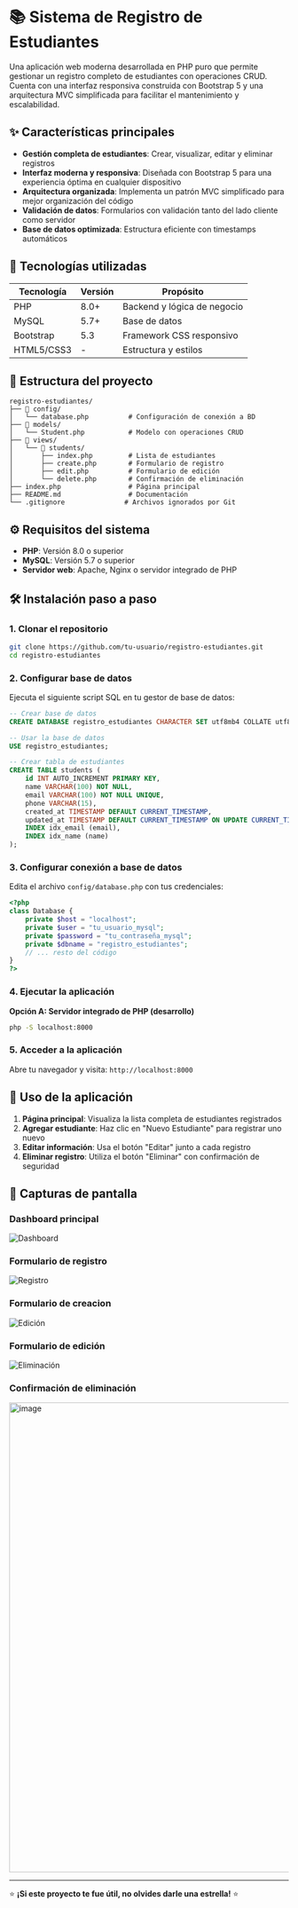 # 📚 Sistema de Registro de Estudiantes

Una aplicación web moderna desarrollada en PHP puro que permite gestionar un registro completo de estudiantes con operaciones CRUD. Cuenta con una interfaz responsiva construida con Bootstrap 5 y una arquitectura MVC simplificada para facilitar el mantenimiento y escalabilidad.

## ✨ Características principales

- **Gestión completa de estudiantes**: Crear, visualizar, editar y eliminar registros
- **Interfaz moderna y responsiva**: Diseñada con Bootstrap 5 para una experiencia óptima en cualquier dispositivo
- **Arquitectura organizada**: Implementa un patrón MVC simplificado para mejor organización del código
- **Validación de datos**: Formularios con validación tanto del lado cliente como servidor
- **Base de datos optimizada**: Estructura eficiente con timestamps automáticos

## 🚀 Tecnologías utilizadas

| Tecnología | Versión | Propósito |
|------------|---------|-----------|
| PHP | 8.0+ | Backend y lógica de negocio |
| MySQL | 5.7+ | Base de datos |
| Bootstrap | 5.3 | Framework CSS responsivo |
| HTML5/CSS3 | - | Estructura y estilos |

## 📁 Estructura del proyecto

```
registro-estudiantes/
├── 📁 config/
│   └── database.php          # Configuración de conexión a BD
├── 📁 models/
│   └── Student.php           # Modelo con operaciones CRUD
├── 📁 views/
│   └── 📁 students/
│       ├── index.php         # Lista de estudiantes
│       ├── create.php        # Formulario de registro
│       ├── edit.php          # Formulario de edición
│       └── delete.php        # Confirmación de eliminación
├── index.php                 # Página principal
├── README.md                 # Documentación
└── .gitignore               # Archivos ignorados por Git
```

## ⚙️ Requisitos del sistema

- **PHP**: Versión 8.0 o superior
- **MySQL**: Versión 5.7 o superior
- **Servidor web**: Apache, Nginx o servidor integrado de PHP

## 🛠️ Instalación paso a paso

### 1. Clonar el repositorio
```bash
git clone https://github.com/tu-usuario/registro-estudiantes.git
cd registro-estudiantes
```

### 2. Configurar base de datos
Ejecuta el siguiente script SQL en tu gestor de base de datos:

```sql
-- Crear base de datos
CREATE DATABASE registro_estudiantes CHARACTER SET utf8mb4 COLLATE utf8mb4_unicode_ci;

-- Usar la base de datos
USE registro_estudiantes;

-- Crear tabla de estudiantes
CREATE TABLE students (
    id INT AUTO_INCREMENT PRIMARY KEY,
    name VARCHAR(100) NOT NULL,
    email VARCHAR(100) NOT NULL UNIQUE,
    phone VARCHAR(15),
    created_at TIMESTAMP DEFAULT CURRENT_TIMESTAMP,
    updated_at TIMESTAMP DEFAULT CURRENT_TIMESTAMP ON UPDATE CURRENT_TIMESTAMP,
    INDEX idx_email (email),
    INDEX idx_name (name)
);
```

### 3. Configurar conexión a base de datos
Edita el archivo `config/database.php` con tus credenciales:

```php
<?php
class Database {
    private $host = "localhost";
    private $user = "tu_usuario_mysql";
    private $password = "tu_contraseña_mysql";
    private $dbname = "registro_estudiantes";
    // ... resto del código
}
?>
```

### 4. Ejecutar la aplicación

**Opción A: Servidor integrado de PHP (desarrollo)**
```bash
php -S localhost:8000
```


### 5. Acceder a la aplicación
Abre tu navegador y visita: `http://localhost:8000`

## 📖 Uso de la aplicación

1. **Página principal**: Visualiza la lista completa de estudiantes registrados
2. **Agregar estudiante**: Haz clic en "Nuevo Estudiante" para registrar uno nuevo
3. **Editar información**: Usa el botón "Editar" junto a cada registro
4. **Eliminar registro**: Utiliza el botón "Eliminar" con confirmación de seguridad

## 🎨 Capturas de pantalla

### Dashboard principal
![Dashboard](https://github.com/user-attachments/assets/3ebfe672-341f-4fc5-b013-1dc97a7ea347)

### Formulario de registro
![Registro](https://github.com/user-attachments/assets/c472c3a4-b900-4505-b56c-2511b12c2ffd)

### Formulario de creacion
![Edición](https://github.com/user-attachments/assets/acbac221-024d-4da0-8e4b-dcb9155e1800)

### Formulario de edición
![Eliminación](https://github.com/user-attachments/assets/72085200-13bd-4a19-a429-6055acc27368)

### Confirmación de eliminación
<img width="1911" height="847" alt="image" src="https://github.com/user-attachments/assets/eca08ac3-7613-4fcc-b20b-7c657c467141" />



---

⭐ **¡Si este proyecto te fue útil, no olvides darle una estrella!** ⭐
